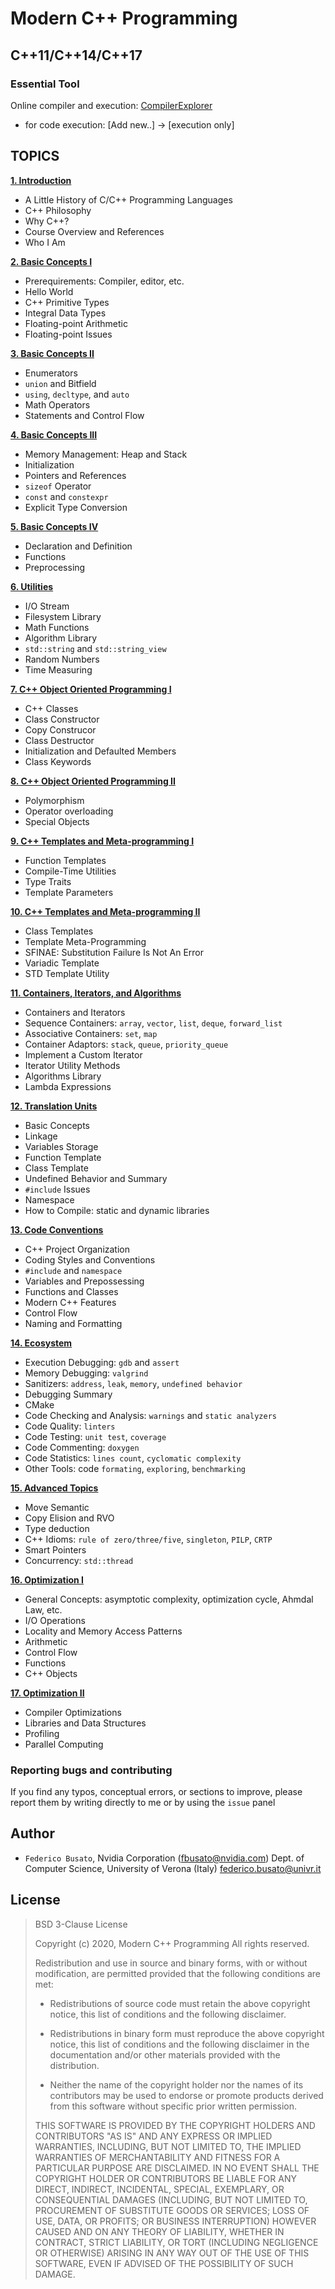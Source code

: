 # Modern C++ Programming #
## C++11/C++14/C++17 ##

### Essential Tool ###

Online compiler and execution: [CompilerExplorer](https://godbolt.org/)

* for code execution: [Add new..] -> [execution only] 

## TOPICS ##

**[1. Introduction](https://github.com/federico-busato/Modern-CPP-Programming/blob/master/01.Introduction.pdf)**

* A Little History of C/C++ Programming Languages
* C++ Philosophy
* Why C++?
* Course Overview and References
* Who I Am

**[2. Basic Concepts I](https://github.com/federico-busato/Modern-CPP-Programming/blob/master/02.Basic_Concepts_I.pdf)**

* Prerequirements: Compiler, editor, etc.
* Hello World
* C++ Primitive Types
* Integral Data Types
* Floating-point Arithmetic
* Floating-point Issues

**[3. Basic Concepts II](https://github.com/federico-busato/Modern-CPP-Programming/blob/master/03.Basic_Concepts_II.pdf)**

* Enumerators
* `union` and Bitfield
* `using`, `decltype`, and `auto`
* Math Operators
* Statements and Control Flow

**[4. Basic Concepts III](https://github.com/federico-busato/Modern-CPP-Programming/blob/master/04.Basic_Concepts_III.pdf)**

* Memory Management: Heap and Stack
* Initialization
* Pointers and References
* `sizeof` Operator
* `const` and `constexpr`
* Explicit Type Conversion

**[5. Basic Concepts IV](https://github.com/federico-busato/Modern-CPP-Programming/blob/master/05.Basic_Concepts_IV.pdf)**

* Declaration and Definition
* Functions
* Preprocessing

**[6. Utilities](https://github.com/federico-busato/Modern-CPP-Programming/blob/master/06.Utilities.pdf)**

* I/O Stream
* Filesystem Library
* Math Functions
* Algorithm Library
* `std::string` and `std::string_view`
* Random Numbers
* Time Measuring

**[7. C++ Object Oriented Programming I](https://github.com/federico-busato/Modern-CPP-Programming/blob/master/07.Object_Oriented_I.pdf)**

* C++ Classes
* Class Constructor
* Copy Construcor
* Class Destructor
* Initialization and Defaulted Members
* Class Keywords

**[8. C++ Object Oriented Programming II](https://github.com/federico-busato/Modern-CPP-Programming/blob/master/08.Object_Oriented_II.pdf)**

* Polymorphism
* Operator overloading
* Special Objects

**[9. C++ Templates and Meta-programming I](https://github.com/federico-busato/Modern-CPP-Programming/blob/master/09.Templates_I.pdf)**

* Function Templates
* Compile-Time Utilities
* Type Traits
* Template Parameters

**[10. C++ Templates and Meta-programming II](https://github.com/federico-busato/Modern-CPP-Programming/blob/master/10.Templates_II.pdf)**

* Class Templates
* Template Meta-Programming
* SFINAE: Substitution Failure Is Not An Error
* Variadic Template
* STD Template Utility

**[11. Containers, Iterators, and Algorithms](https://github.com/federico-busato/Modern-CPP-Programming/blob/master/11.Iterators_Containers_Alg.pdf)**

* Containers and Iterators
* Sequence Containers: `array`, `vector`, `list`, `deque`, `forward_list`
* Associative Containers: `set`, `map`
* Container Adaptors: `stack`, `queue`, `priority_queue`
* Implement a Custom Iterator
* Iterator Utility Methods
* Algorithms Library
* Lambda Expressions

**[12. Translation Units](https://github.com/federico-busato/Modern-CPP-Programming/blob/master/12.Translation_Units.pdf)**

* Basic Concepts
* Linkage
* Variables Storage
* Function Template
* Class Template
* Undefined Behavior and Summary
* `#include` Issues
* Namespace
* How to Compile: static and dynamic libraries

**[13. Code Conventions](https://github.com/federico-busato/Modern-CPP-Programming/blob/master/13.Code_Convention.pdf)**

* C++ Project Organization
* Coding Styles and Conventions
* `#include` and `namespace`
* Variables and Prepossessing
* Functions and Classes
* Modern C++ Features
* Control Flow
* Naming and Formatting

**[14. Ecosystem](https://github.com/federico-busato/Modern-CPP-Programming/blob/master/14.Ecosystem.pdf)**

* Execution Debugging: `gdb` and `assert`
* Memory Debugging: `valgrind`
* Sanitizers: `address`, `leak`, `memory`, `undefined behavior`
* Debugging Summary
* CMake
* Code Checking and Analysis: `warnings` and `static analyzers`
* Code Quality: `linters`
* Code Testing: `unit test`, `coverage`
* Code Commenting: `doxygen`
* Code Statistics: `lines count`, `cyclomatic complexity`
* Other Tools: code `formating`, `exploring`, `benchmarking`

**[15. Advanced Topics](https://github.com/federico-busato/Modern-CPP-Programming/blob/master/15.Advanced_Topics.pdf)**

* Move Semantic
* Copy Elision and RVO
* Type deduction
* C++ Idioms: `rule of zero/three/five`, `singleton`, `PILP`, `CRTP`
* Smart Pointers
* Concurrency: `std::thread`

**[16. Optimization I](https://github.com/federico-busato/Modern-CPP-Programming/blob/master/16.Optimization_I.pdf)**

* General Concepts: asymptotic complexity, optimization cycle, Ahmdal Law, etc.
* I/O Operations
* Locality and Memory Access Patterns
* Arithmetic
* Control Flow
* Functions
* C++ Objects

**[17. Optimization II](https://github.com/federico-busato/Modern-CPP-Programming/blob/master/17.Optimization_II.pdf)**

* Compiler Optimizations
* Libraries and Data Structures
* Profiling
* Parallel Computing

### Reporting bugs and contributing ###

If you find any typos, conceptual errors, or sections to improve, please report them by writing directly to me or by using the `issue` panel

## Author ##

* `Federico Busato`,
Nvidia Corporation ([fbusato@nvidia.com](mailto:fbusato@nvidia.com))
Dept. of Computer Science, University of Verona (Italy) [federico.busato@univr.it](mailto:federico.busato@univr.it)

## License ##

> BSD 3-Clause License
>
> Copyright (c) 2020, Modern C++ Programming
> All rights reserved.
>
> Redistribution and use in source and binary forms, with or without
> modification, are permitted provided that the following conditions are met:
>
> * Redistributions of source code must retain the above copyright notice, this
>   list of conditions and the following disclaimer.
>
> * Redistributions in binary form must reproduce the above copyright notice,
>   this list of conditions and the following disclaimer in the documentation
>   and/or other materials provided with the distribution.
>
> * Neither the name of the copyright holder nor the names of its
>   contributors may be used to endorse or promote products derived from
>   this software without specific prior written permission.
>
> THIS SOFTWARE IS PROVIDED BY THE COPYRIGHT HOLDERS AND CONTRIBUTORS "AS IS"
> AND ANY EXPRESS OR IMPLIED WARRANTIES, INCLUDING, BUT NOT LIMITED TO, THE
> IMPLIED WARRANTIES OF MERCHANTABILITY AND FITNESS FOR A PARTICULAR PURPOSE ARE
> DISCLAIMED. IN NO EVENT SHALL THE COPYRIGHT HOLDER OR CONTRIBUTORS BE LIABLE
> FOR ANY DIRECT, INDIRECT, INCIDENTAL, SPECIAL, EXEMPLARY, OR CONSEQUENTIAL
> DAMAGES (INCLUDING, BUT NOT LIMITED TO, PROCUREMENT OF SUBSTITUTE GOODS OR
> SERVICES; LOSS OF USE, DATA, OR PROFITS; OR BUSINESS INTERRUPTION) HOWEVER
> CAUSED AND ON ANY THEORY OF LIABILITY, WHETHER IN CONTRACT, STRICT LIABILITY,
> OR TORT (INCLUDING NEGLIGENCE OR OTHERWISE) ARISING IN ANY WAY OUT OF THE USE
> OF THIS SOFTWARE, EVEN IF ADVISED OF THE POSSIBILITY OF SUCH DAMAGE.

